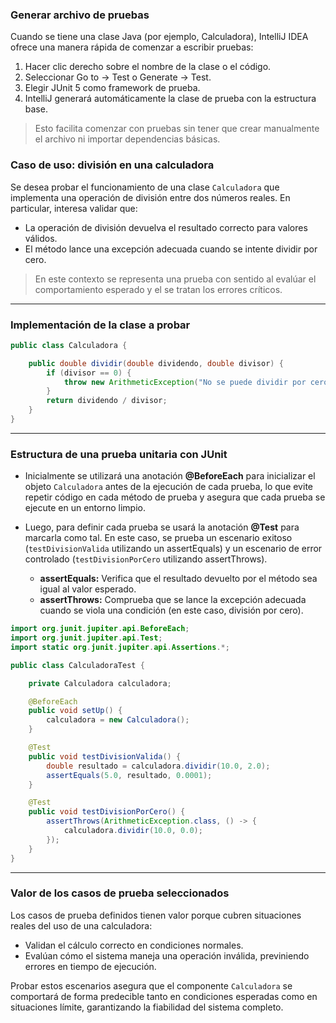 ### Generar archivo de pruebas 
Cuando se tiene una clase Java (por ejemplo, Calculadora), IntelliJ IDEA ofrece una manera rápida de comenzar a escribir pruebas:
1. Hacer clic derecho sobre el nombre de la clase o el código.
2. Seleccionar Go to → Test o Generate → Test.
3. Elegir JUnit 5 como framework de prueba.
4. IntelliJ generará automáticamente la clase de prueba con la estructura base.

> Esto facilita comenzar con pruebas sin tener que crear manualmente el archivo ni importar dependencias básicas.

### Caso de uso: división en una calculadora

Se desea probar el funcionamiento de una clase `Calculadora` que implementa una operación de división entre dos números reales. En particular, interesa validar que:

- La operación de división devuelva el resultado correcto para valores válidos.
- El método lance una excepción adecuada cuando se intente dividir por cero.

> En este contexto se representa una prueba con sentido al evalúar el comportamiento esperado y el se tratan los errores críticos.

---
### Implementación de la clase a probar

```java
public class Calculadora {

    public double dividir(double dividendo, double divisor) {
        if (divisor == 0) {
            throw new ArithmeticException("No se puede dividir por cero...");
        }
        return dividendo / divisor;
    }
}
```

---
### Estructura de una prueba unitaria con JUnit

  - Inicialmente se utilizará una anotación **@BeforeEach** para inicializar el objeto `Calculadora` antes de la ejecución de cada prueba, lo que evite repetir código en cada método de prueba y asegura que cada prueba se ejecute en un entorno limpio.

  - Luego, para definir cada prueba se usará la anotación **@Test** para marcarla como tal. En este caso, se prueba un escenario exitoso (`testDivisionValida` utilizando un assertEquals) y un escenario de error controlado (`testDivisionPorCero` utilizando assertThrows).

    - **assertEquals:** Verifica que el resultado devuelto por el método sea igual al valor esperado. 
    - **assertThrows:** Comprueba que se lance la excepción adecuada cuando se viola una condición (en este caso, división por cero).

```java
import org.junit.jupiter.api.BeforeEach;
import org.junit.jupiter.api.Test;
import static org.junit.jupiter.api.Assertions.*;

public class CalculadoraTest {

    private Calculadora calculadora;

    @BeforeEach
    public void setUp() {
        calculadora = new Calculadora();
    }

    @Test
    public void testDivisionValida() {
        double resultado = calculadora.dividir(10.0, 2.0);
        assertEquals(5.0, resultado, 0.0001);
    }

    @Test
    public void testDivisionPorCero() {
        assertThrows(ArithmeticException.class, () -> {
            calculadora.dividir(10.0, 0.0);
        });
    }
}
```
---
### Valor de los casos de prueba seleccionados

Los casos de prueba definidos tienen valor porque cubren situaciones reales del uso de una calculadora:

- Validan el cálculo correcto en condiciones normales.
- Evalúan cómo el sistema maneja una operación inválida, previniendo errores en tiempo de ejecución.

Probar estos escenarios asegura que el componente `Calculadora` se comportará de forma predecible tanto en condiciones esperadas como en situaciones límite, garantizando la fiabilidad del sistema completo.
